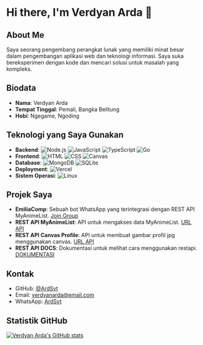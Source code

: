 # Hi there, I'm Verdyan Arda 👋

## About Me
Saya seorang pengembang perangkat lunak yang memiliki minat besar dalam pengembangan aplikasi web dan teknologi informasi. Saya suka bereksperimen dengan kode dan mencari solusi untuk masalah yang kompleks.

## Biodata
* **Nama**: Verdyan Arda
* **Tempat Tinggal**: Pemali, Bangka Belitung
* **Hobi**: Ngegame, Ngoding

## Teknologi yang Saya Gunakan
* **Backend**: 
  ![Node.js](https://img.shields.io/badge/Node.js-339933?style=for-the-badge&logo=node.js&logoColor=white) 
  ![JavaScript](https://img.shields.io/badge/JavaScript-F7DF1E?style=for-the-badge&logo=javascript&logoColor=black)
  ![TypeScript](https://img.shields.io/badge/TypeScript-3178C6?style=for-the-badge&logo=typescript&logoColor=white)
  ![Go](https://img.shields.io/badge/Go-00ADD8?style=for-the-badge&logo=go&logoColor=white)
* **Frontend**: 
  ![HTML](https://img.shields.io/badge/HTML-E34F26?style=for-the-badge&logo=html5&logoColor=white) 
  ![CSS](https://img.shields.io/badge/CSS-1572B6?style=for-the-badge&logo=css3&logoColor=white)
  ![Canvas](https://img.shields.io/badge/Canvas-0078D4?style=for-the-badge&logo=canvas&logoColor=white)
* **Database**: 
  ![MongoDB](https://img.shields.io/badge/MongoDB-47A248?style=for-the-badge&logo=mongodb&logoColor=white) 
  ![SQLite](https://img.shields.io/badge/SQLite-003B57?style=for-the-badge&logo=sqlite&logoColor=white)
* **Deployment**: 
  ![Vercel](https://img.shields.io/badge/Vercel-000000?style=for-the-badge&logo=vercel&logoColor=white)
* **Sistem Operasi**: 
  ![Linux](https://img.shields.io/badge/Linux-FCC624?style=for-the-badge&logo=linux&logoColor=black)

## Projek Saya
* **EmiliaComp**: Sebuah bot WhatsApp yang terintegrasi dengan REST API MyAnimeList. [Join Group](https://chat.whatsapp.com/LQqNid7OaSf9Za9LzMUnvG)
* **REST API MyAnimeList**: API untuk mengakses data MyAnimeList. [URL API](https://guracomp.vercel.app/api/mal/)
* **REST API Canvas Profile**: API untuk membuat gambar profil jpg menggunakan canvas. [URL API](https://guracomp.vercel.app/api/cancas/profile)
* **REST API DOCS**: Dokumentasi untuk melihat cara menggunakan restapi. [DOKUMENTASI](https://guracomp.vercel.app/)

## Kontak
* GitHub: [@ArdSvt](https://github.com/ArdSvt)
* Email: [verdyanarda@email.com](mailto:verdyanarda@email.com)
* WhatsApp: [ArdSvt](https://wa.me/6283861772386)

## Statistik GitHub
[![Verdyan Arda's GitHub stats](https://github-readme-stats.vercel.app/api?username=ArdSvt&show_icons=true&theme=radical)](https://github.com/ArdSvt)
